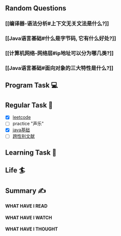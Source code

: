 ## Random Questions
### [[编译器-语法分析#上下文无关文法是什么?]]

### [[Java语言基础#什么是字节码, 它有什么好处?]]

### [[计算机网络-网络层#ip地址可以分为哪几类?]]

### [[Java语言基础#面向对象的三大特性是什么?]]



## Program Task  💻

## Regular Task  🤡
- [x] [leetcode](https://leetcode.cn/study-plan/algorithms/?progress=tyz0ksg)
- [ ] practice "声乐"
- [x] [java基础](https://javaguide.cn/java/basis/java-basic-questions-01.html#%E5%9F%BA%E7%A1%80%E6%A6%82%E5%BF%B5)
- [ ] [跨性别文献](https://transreads.org/tag/article/)

## Learning Task 🎯

## Life 🏄

## Summary ✍
####  WHAT HAVE I READ

#### WHAT HAVE I WATCH

#### WHAT HAVE I THOUGHT
